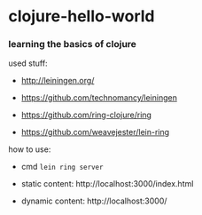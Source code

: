 # clojure-hello-world
### learning the basics of clojure

used stuff:

- http://leiningen.org/

- https://github.com/technomancy/leiningen

- https://github.com/ring-clojure/ring

- https://github.com/weavejester/lein-ring

how to use:

- cmd `lein ring server`

- static content: http://localhost:3000/index.html

- dynamic content: http://localhost:3000/
